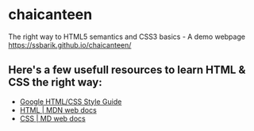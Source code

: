 # chaicanteen
The right way to HTML5 semantics and CSS3 basics - A demo webpage
https://ssbarik.github.io/chaicanteen/

## Here's a few usefull resources to learn HTML & CSS the right way:

- [Google HTML/CSS Style Guide](https://google.github.io/styleguide/htmlcssguide.html)
- [HTML | MDN web docs](https://developer.mozilla.org/en-US/docs/Web/HTML)
- [CSS | MD web docs](https://developer.mozilla.org/en-US/docs/Web/CSS)
